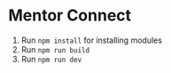 # Mentor Connect

1. Run `npm install` for installing modules
2. Run `npm run build`
3. Run `npm run dev`